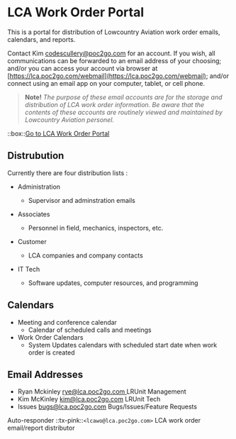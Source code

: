 # LCA Work Order Portal
This is a portal for distribution of Lowcountry Aviation work order emails, calendars, and reports.

Contact Kim [codescullery@poc2go.com](mailto:codescullery@poc2go.com) for an account.
If you wish, all communications can be forwarded to an email address of your choosing; and/or
you can access your account via browser at [https://lca.poc2go.com/webmail](https://lca.poc2go.com/webmail); and/or
connect using an email app on your computer, tablet, or cell phone.

> **Note!** _The purpose of these email accounts are for the storage and distribution of LCA work order information.
Be aware that the contents of these accounts are routinely viewed and maintained by Lowcountry Aviation personel._

::box::<a href="https://lca.poc2go.com/webmail" target="_blank">Go to LCA Work Order Portal</a>

## Distrubution
Currently there are four distribution lists :
 - Administration
   - Supervisor and adminstration emails

 - Associates
   - Personnel in field, mechanics, inspectors, etc.

 - Customer
   - LCA companies and company contacts
 
 - IT Tech
   - Software updates, computer resources, and programming

## Calendars
 - Meeting and conference calendar
   - Calendar of scheduled calls and meetings
 - Work Order Calendars
   - System Updates calendars with scheduled start date when work order is created
 

## Email Addresses
 - Ryan Mckinley [rye@lca.poc2go.com ](mailto:rye@lca.poc2go.com) LRUnit Management
 - Kim McKinley [kim@lca.poc2go.com](mailto:kim@lca.poc2go.com) LRUnit Tech
 - Issues [bugs@lca.poc2go.com](mailto:bugs@lca.poc2go.com) Bugs/Issues/Feature Requests

Auto-responder ::tx-pink::`<lcawo@lca.poc2go.com>` LCA work order email/report distributor

